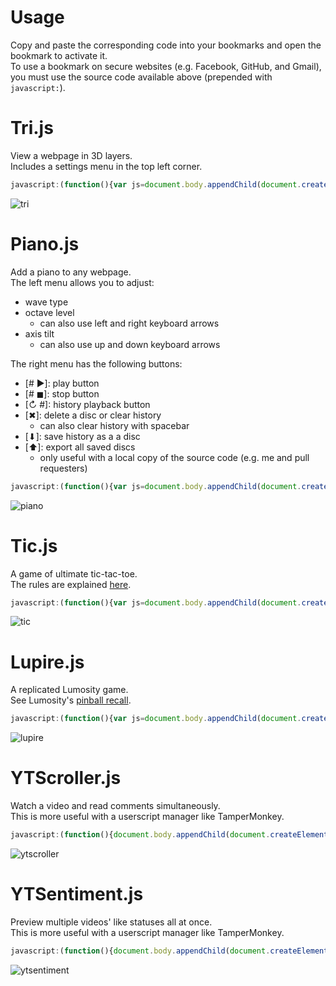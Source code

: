 # Usage
Copy and paste the corresponding code into your bookmarks and open the bookmark to activate it.  
To use a bookmark on secure websites (e.g. Facebook, GitHub, and Gmail), you must use the source code available above (prepended with `javascript:`).  

# Tri.js
View a webpage in 3D layers.  
Includes a settings menu in the top left corner.
```javascript
javascript:(function(){var js=document.body.appendChild(document.createElement("script"));js.onerror=function(){alert("Sorry, the script could not be loaded.")};js.src="https://rawgit.com/Krazete/bookmarklets/master/tri.js"})();
```
![tri](https://github.com/Krazete/bookmarklets/blob/master/gif/dithered/tri.gif)

# Piano.js
Add a piano to any webpage.  
The left menu allows you to adjust:
- wave type
- octave level
  - can also use left and right keyboard arrows
- axis tilt
  - can also use  up and down keyboard arrows

The right menu has the following buttons:
- \[# ▶\]: play button
- \[# ◼\]: stop button
- \[↻ #\]: history playback button
- \[✖\]: delete a disc or clear history
  - can also clear history with spacebar
- \[⬇\]: save history as a a disc
- \[⬆︎\]: export all saved discs
  - only useful with a local copy of the source code (e.g. me and pull requesters)
```javascript
javascript:(function(){var js=document.body.appendChild(document.createElement("script"));js.onerror=function(){alert("Sorry, the script could not be loaded.")};js.src="https://rawgit.com/Krazete/bookmarklets/master/piano.js"})();
```
![piano](https://github.com/Krazete/bookmarklets/blob/master/gif/dithered/piano.gif)

# Tic.js
A game of ultimate tic-tac-toe.  
The rules are explained [here](https://mathwithbaddrawings.com/2013/06/16/ultimate-tic-tac-toe/).
```javascript
javascript:(function(){var js=document.body.appendChild(document.createElement("script"));js.onerror=function(){alert("Sorry, the script could not be loaded.")};js.src="https://rawgit.com/Krazete/bookmarklets/master/tic.js"})();
```
![tic](https://github.com/Krazete/bookmarklets/blob/master/gif/dithered/tic.gif)

# Lupire.js
A replicated Lumosity game.  
See Lumosity's [pinball recall](https://www.lumosity.com/brain-games/pinball-recall).
```javascript
javascript:(function(){var js=document.body.appendChild(document.createElement("script"));js.onerror=function(){alert("Sorry, the script could not be loaded.")};js.src="https://rawgit.com/Krazete/bookmarklets/master/lupire.js"})();
```
![lupire](https://github.com/Krazete/bookmarklets/blob/master/gif/dithered/lupire.gif)

# YTScroller.js
Watch a video and read comments simultaneously.  
This is more useful with a userscript manager like TamperMonkey.
```javascript
javascript:(function(){document.body.appendChild(document.createElement("script")).src="https://rawgit.com/Krazete/bookmarklets/master/ytscroller.js"})();
```
![ytscroller](https://github.com/Krazete/bookmarklets/blob/master/gif/dithered/ytscroller.gif)

# YTSentiment.js
Preview multiple videos' like statuses all at once.  
This is more useful with a userscript manager like TamperMonkey.
```javascript
javascript:(function(){document.body.appendChild(document.createElement("script")).src="https://rawgit.com/Krazete/bookmarklets/master/ytsentiment.js"})();
```
![ytsentiment](https://github.com/Krazete/bookmarklets/blob/master/gif/dithered/ytsentiment.gif)
